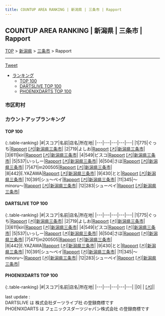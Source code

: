 ```yaml
---
title: COUNTUP AREA RANKING | 新潟県 | 三条市 | Rapport
---
```

## COUNTUP AREA RANKING | 新潟県 | 三条市 | Rapport

[TOP](/darts/rank/) > [新潟県](/darts/rank/新潟県/) > [三条市](/darts/rank/新潟県/三条市/) > Rapport

___

<a href="https://twitter.com/share?ref_src=twsrc%5Etfw" data-text="COUNTUP AREA RANKING | 新潟県三条市Rapport" class="twitter-share-button" data-hashtags="DARTSLIVE,PHOENIXDARTS,darts,ダーツ" data-show-count="false">Tweet</a>

* [ランキング](#カウントアップランキング)
    * [TOP 100](#top-100)
    * [DARTSLIVE TOP 100](#dartslive-top-100)
    * [PHOENIXDARTS TOP 100](#phoenixdarts-top-100)

### 市区町村

<ul>

</ul>

### カウントアップランキング

#### TOP 100



{:.table-ranking}
|#|スコア|名前|店名|所在地|
|---|---|---|---|---|
|1|775|<span class="rank-name-dl">ぐっち</span>|<a href="/darts/rank/shops/669fafb0ffe8905928032249b44395af.html">Rapport</a> <a href="https://search.dartslive.com/jp/shop/669fafb0ffe8905928032249b44395af">[↗]</a>|<a href="/darts/rank/新潟県/三条市">新潟県三条市</a>|
|2|719|<span class="rank-name-dl">よしお</span>|<a href="/darts/rank/shops/669fafb0ffe8905928032249b44395af.html">Rapport</a> <a href="https://search.dartslive.com/jp/shop/669fafb0ffe8905928032249b44395af">[↗]</a>|<a href="/darts/rank/新潟県/三条市">新潟県三条市</a>|
|3|611|<span class="rank-name-dl">kiri</span>|<a href="/darts/rank/shops/669fafb0ffe8905928032249b44395af.html">Rapport</a> <a href="https://search.dartslive.com/jp/shop/669fafb0ffe8905928032249b44395af">[↗]</a>|<a href="/darts/rank/新潟県/三条市">新潟県三条市</a>|
|4|549|<span class="rank-name-dl">ビスコ</span>|<a href="/darts/rank/shops/669fafb0ffe8905928032249b44395af.html">Rapport</a> <a href="https://search.dartslive.com/jp/shop/669fafb0ffe8905928032249b44395af">[↗]</a>|<a href="/darts/rank/新潟県/三条市">新潟県三条市</a>|
|5|537|<span class="rank-name-dl">いっしー</span>|<a href="/darts/rank/shops/669fafb0ffe8905928032249b44395af.html">Rapport</a> <a href="https://search.dartslive.com/jp/shop/669fafb0ffe8905928032249b44395af">[↗]</a>|<a href="/darts/rank/新潟県/三条市">新潟県三条市</a>|
|6|504|<span class="rank-name-dl">さほ</span>|<a href="/darts/rank/shops/669fafb0ffe8905928032249b44395af.html">Rapport</a> <a href="https://search.dartslive.com/jp/shop/669fafb0ffe8905928032249b44395af">[↗]</a>|<a href="/darts/rank/新潟県/三条市">新潟県三条市</a>|
|7|471|<span class="rank-name-dl">m200505</span>|<a href="/darts/rank/shops/669fafb0ffe8905928032249b44395af.html">Rapport</a> <a href="https://search.dartslive.com/jp/shop/669fafb0ffe8905928032249b44395af">[↗]</a>|<a href="/darts/rank/新潟県/三条市">新潟県三条市</a>|
|8|442|<span class="rank-name-dl">E.YAZAWA</span>|<a href="/darts/rank/shops/669fafb0ffe8905928032249b44395af.html">Rapport</a> <a href="https://search.dartslive.com/jp/shop/669fafb0ffe8905928032249b44395af">[↗]</a>|<a href="/darts/rank/新潟県/三条市">新潟県三条市</a>|
|9|430|<span class="rank-name-dl">とと</span>|<a href="/darts/rank/shops/669fafb0ffe8905928032249b44395af.html">Rapport</a> <a href="https://search.dartslive.com/jp/shop/669fafb0ffe8905928032249b44395af">[↗]</a>|<a href="/darts/rank/新潟県/三条市">新潟県三条市</a>|
|10|391|<span class="rank-name-dl">シュ〜ペイ</span>|<a href="/darts/rank/shops/669fafb0ffe8905928032249b44395af.html">Rapport</a> <a href="https://search.dartslive.com/jp/shop/669fafb0ffe8905928032249b44395af">[↗]</a>|<a href="/darts/rank/新潟県/三条市">新潟県三条市</a>|
|11|345|<span class="rank-name-dl">〜minoru〜</span>|<a href="/darts/rank/shops/669fafb0ffe8905928032249b44395af.html">Rapport</a> <a href="https://search.dartslive.com/jp/shop/669fafb0ffe8905928032249b44395af">[↗]</a>|<a href="/darts/rank/新潟県/三条市">新潟県三条市</a>|
|12|283|<span class="rank-name-dl">シューペイ</span>|<a href="/darts/rank/shops/669fafb0ffe8905928032249b44395af.html">Rapport</a> <a href="https://search.dartslive.com/jp/shop/669fafb0ffe8905928032249b44395af">[↗]</a>|<a href="/darts/rank/新潟県/三条市">新潟県三条市</a>|


#### DARTSLIVE TOP 100



{:.table-ranking}
|#|スコア|名前|店名|所在地|
|---|---|---|---|---|
|1|775|<span class="rank-name-dl">ぐっち</span>|<a href="/darts/rank/shops/669fafb0ffe8905928032249b44395af.html">Rapport</a> <a href="https://search.dartslive.com/jp/shop/669fafb0ffe8905928032249b44395af">[↗]</a>|<a href="/darts/rank/新潟県/三条市">新潟県三条市</a>|
|2|719|<span class="rank-name-dl">よしお</span>|<a href="/darts/rank/shops/669fafb0ffe8905928032249b44395af.html">Rapport</a> <a href="https://search.dartslive.com/jp/shop/669fafb0ffe8905928032249b44395af">[↗]</a>|<a href="/darts/rank/新潟県/三条市">新潟県三条市</a>|
|3|611|<span class="rank-name-dl">kiri</span>|<a href="/darts/rank/shops/669fafb0ffe8905928032249b44395af.html">Rapport</a> <a href="https://search.dartslive.com/jp/shop/669fafb0ffe8905928032249b44395af">[↗]</a>|<a href="/darts/rank/新潟県/三条市">新潟県三条市</a>|
|4|549|<span class="rank-name-dl">ビスコ</span>|<a href="/darts/rank/shops/669fafb0ffe8905928032249b44395af.html">Rapport</a> <a href="https://search.dartslive.com/jp/shop/669fafb0ffe8905928032249b44395af">[↗]</a>|<a href="/darts/rank/新潟県/三条市">新潟県三条市</a>|
|5|537|<span class="rank-name-dl">いっしー</span>|<a href="/darts/rank/shops/669fafb0ffe8905928032249b44395af.html">Rapport</a> <a href="https://search.dartslive.com/jp/shop/669fafb0ffe8905928032249b44395af">[↗]</a>|<a href="/darts/rank/新潟県/三条市">新潟県三条市</a>|
|6|504|<span class="rank-name-dl">さほ</span>|<a href="/darts/rank/shops/669fafb0ffe8905928032249b44395af.html">Rapport</a> <a href="https://search.dartslive.com/jp/shop/669fafb0ffe8905928032249b44395af">[↗]</a>|<a href="/darts/rank/新潟県/三条市">新潟県三条市</a>|
|7|471|<span class="rank-name-dl">m200505</span>|<a href="/darts/rank/shops/669fafb0ffe8905928032249b44395af.html">Rapport</a> <a href="https://search.dartslive.com/jp/shop/669fafb0ffe8905928032249b44395af">[↗]</a>|<a href="/darts/rank/新潟県/三条市">新潟県三条市</a>|
|8|442|<span class="rank-name-dl">E.YAZAWA</span>|<a href="/darts/rank/shops/669fafb0ffe8905928032249b44395af.html">Rapport</a> <a href="https://search.dartslive.com/jp/shop/669fafb0ffe8905928032249b44395af">[↗]</a>|<a href="/darts/rank/新潟県/三条市">新潟県三条市</a>|
|9|430|<span class="rank-name-dl">とと</span>|<a href="/darts/rank/shops/669fafb0ffe8905928032249b44395af.html">Rapport</a> <a href="https://search.dartslive.com/jp/shop/669fafb0ffe8905928032249b44395af">[↗]</a>|<a href="/darts/rank/新潟県/三条市">新潟県三条市</a>|
|10|391|<span class="rank-name-dl">シュ〜ペイ</span>|<a href="/darts/rank/shops/669fafb0ffe8905928032249b44395af.html">Rapport</a> <a href="https://search.dartslive.com/jp/shop/669fafb0ffe8905928032249b44395af">[↗]</a>|<a href="/darts/rank/新潟県/三条市">新潟県三条市</a>|
|11|345|<span class="rank-name-dl">〜minoru〜</span>|<a href="/darts/rank/shops/669fafb0ffe8905928032249b44395af.html">Rapport</a> <a href="https://search.dartslive.com/jp/shop/669fafb0ffe8905928032249b44395af">[↗]</a>|<a href="/darts/rank/新潟県/三条市">新潟県三条市</a>|
|12|283|<span class="rank-name-dl">シューペイ</span>|<a href="/darts/rank/shops/669fafb0ffe8905928032249b44395af.html">Rapport</a> <a href="https://search.dartslive.com/jp/shop/669fafb0ffe8905928032249b44395af">[↗]</a>|<a href="/darts/rank/新潟県/三条市">新潟県三条市</a>|


#### PHOENIXDARTS TOP 100



{:.table-ranking}
|#|スコア|名前|店名|所在地|
|---|---|---|---|---|
||0|<span class="rank-name-dl"> </span>|<a href="/darts/rank/shops/.html"></a> <a href="">[↗]</a>|<a href="/darts/rank//"></a>|


<div class="footer border-top border-gray-light mt-5 pt-3 text-right text-gray">
    last update : <span style="font-weight: italic" id="foot_last_modified"></span><br />
    DARTSLIVE は 株式会社ダーツライブ社 の登録商標です<br />
    PHOENIXDARTS は フェニックスダーツジャパン株式会社 の登録商標です<br />
</div>

<script src="https://cdnjs.cloudflare.com/ajax/libs/jquery.tablesorter/2.31.3/js/jquery.tablesorter.min.js" integrity="sha512-qzgd5cYSZcosqpzpn7zF2ZId8f/8CHmFKZ8j7mU4OUXTNRd5g+ZHBPsgKEwoqxCtdQvExE5LprwwPAgoicguNg==" crossorigin="anonymous" referrerpolicy="no-referrer"></script>
<link rel="stylesheet" href="https://cdnjs.cloudflare.com/ajax/libs/jquery.tablesorter/2.31.3/css/theme.default.min.css" integrity="sha512-wghhOJkjQX0Lh3NSWvNKeZ0ZpNn+SPVXX1Qyc9OCaogADktxrBiBdKGDoqVUOyhStvMBmJQ8ZdMHiR3wuEq8+w==" crossorigin="anonymous" referrerpolicy="no-referrer" />
<script>
$(function() {
    $(".table-ranking").tablesorter({sortList:[[0, 0]]});
    $("#foot_last_modified").text(formatDate(new Date(document.lastModified), 'yyyy-MM-dd HH:mm:ss'));
});
</script>

<script async src="https://platform.twitter.com/widgets.js" charset="utf-8"></script>